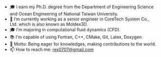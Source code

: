 - 🎓 I earn my Ph.D. degree from the Department of Engineering Science and Ocean Engineering of National Taiwan University.
- 🏢 I’m currently working as a senior engineer in CoreTech System Co., Ltd. which is also known as Moldex3D.
- 🎓 I’m majoring in computational fluid dynamics (CFD).
- 📚 I'm capable of using Fortran, C++, CMake, Git, Latex, Doxygen.
- 📣 Motto: Being eager for knowledges, making contributions to the world.
- 📫 How to reach me: rex0707@gmail.com
